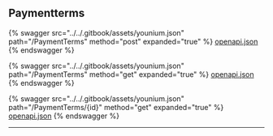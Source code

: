 ## Paymentterms




{% swagger src="../../.gitbook/assets/younium.json" path="/PaymentTerms" method="post" expanded="true" %}
[openapi.json](./docs/.gitbook/assets/younium.json)
{% endswagger %}

{% swagger src="../../.gitbook/assets/younium.json" path="/PaymentTerms" method="get" expanded="true" %}
[openapi.json](./docs/.gitbook/assets/younium.json)
{% endswagger %}

{% swagger src="../../.gitbook/assets/younium.json" path="/PaymentTerms/{id}" method="get" expanded="true" %}
[openapi.json](./docs/.gitbook/assets/younium.json)
{% endswagger %}


---


